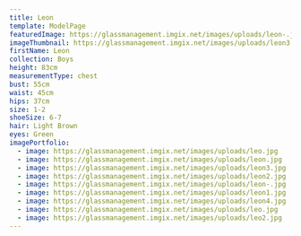 ```yaml
---
title: Leon
template: ModelPage
featuredImage: https://glassmanagement.imgix.net/images/uploads/leon-.jpg
imageThumbnail: https://glassmanagement.imgix.net/images/uploads/leon3.jpg
firstName: Leon
collection: Boys
height: 83cm
measurementType: chest
bust: 55cm
waist: 45cm
hips: 37cm
size: 1-2
shoeSize: 6-7
hair: Light Brown
eyes: Green
imagePortfolio:
  - image: https://glassmanagement.imgix.net/images/uploads/leo.jpg
  - image: https://glassmanagement.imgix.net/images/uploads/leon.jpg
  - image: https://glassmanagement.imgix.net/images/uploads/leon3.jpg
  - image: https://glassmanagement.imgix.net/images/uploads/leon2.jpg
  - image: https://glassmanagement.imgix.net/images/uploads/leon-.jpg
  - image: https://glassmanagement.imgix.net/images/uploads/leon1.jpg
  - image: https://glassmanagement.imgix.net/images/uploads/leon4.jpg
  - image: https://glassmanagement.imgix.net/images/uploads/leo.jpg
  - image: https://glassmanagement.imgix.net/images/uploads/leo2.jpg
---
```


